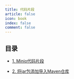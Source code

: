 ```yaml
---
title: 代码片段
article: false
icon: book
index: false
comment: false
---
```


## 目录

- [1. Minio代码片段](minio.md)
  
- [2. 将jar包添加导入Maven仓库](maven.md)
